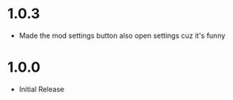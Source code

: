 # 1.0.3
- Made the mod settings button also open settings cuz it's funny

# 1.0.0
- Initial Release
